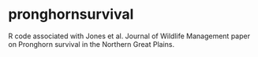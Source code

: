 # pronghornsurvival
R code associated with Jones et al. Journal of Wildlife Management paper on Pronghorn survival in the Northern Great Plains. 
